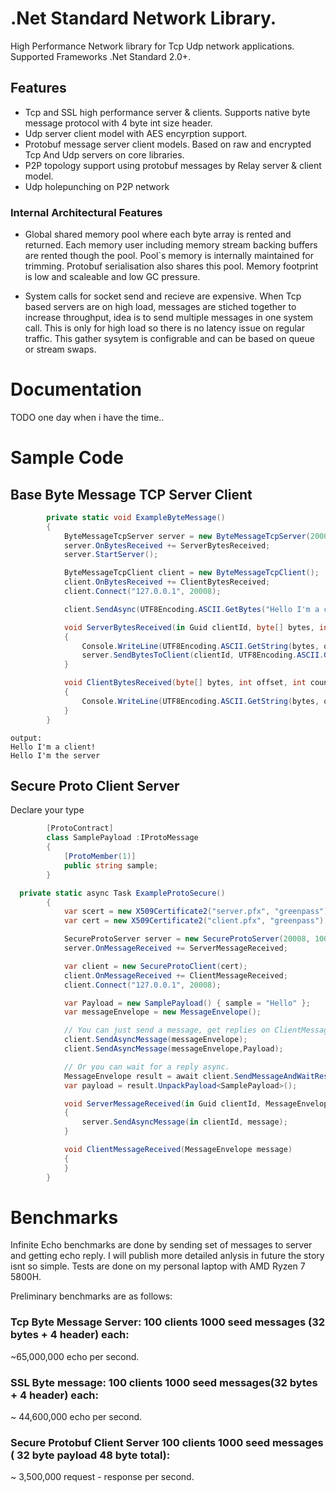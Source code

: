 # .Net Standard Network Library.
High Performance Network library for Tcp Udp network applications.
Supported Frameworks .Net Standard 2.0+.
## Features
- Tcp and SSL high performance server & clients. Supports native byte message protocol with 4 byte int size header.
- Udp server client model with AES encyrption support.
- Protobuf message server client models. Based on raw and encrypted Tcp And Udp servers on core libraries.
- P2P topology support using protobuf messages by Relay server & client model.
- Udp holepunching on P2P network

### Internal Architectural Features
- Global shared memory pool where each byte array is rented and returned. Each memory user including memory stream backing buffers are rented though the pool.
Pool`s memory is internally maintained for trimming. Protobuf serialisation also shares this pool. Memory footprint is low and scaleable and low GC pressure.

- System calls for socket send and recieve are expensive. When Tcp based servers are on high load, messages are stiched together to increase throughput, idea is to send multiple messages in one system call. This is only for high load so there is no latency issue on regular traffic. This gather sysytem is configrable and can be based on queue or stream swaps.



# Documentation
TODO one day when i have the time.. 


# Sample Code 
## Base Byte Message TCP Server Client
```c#
        private static void ExampleByteMessage()
        {
            ByteMessageTcpServer server = new ByteMessageTcpServer(20008);
            server.OnBytesReceived += ServerBytesReceived;
            server.StartServer();

            ByteMessageTcpClient client = new ByteMessageTcpClient();
            client.OnBytesReceived += ClientBytesReceived;
            client.Connect("127.0.0.1", 20008);

            client.SendAsync(UTF8Encoding.ASCII.GetBytes("Hello I'm a client!"));

            void ServerBytesReceived(in Guid clientId, byte[] bytes, int offset, int count)
            {
                Console.WriteLine(UTF8Encoding.ASCII.GetString(bytes, offset, count));
                server.SendBytesToClient(clientId, UTF8Encoding.ASCII.GetBytes("Hello I'm the server"));
            }

            void ClientBytesReceived(byte[] bytes, int offset, int count)
            {
                Console.WriteLine(UTF8Encoding.ASCII.GetString(bytes, offset, count));
            }
        }
 ```
```Console
output:
Hello I'm a client!
Hello I'm the server
```
## Secure Proto Client Server
Declare your type
```c#
        [ProtoContract]
        class SamplePayload :IProtoMessage
        {
            [ProtoMember(1)]
            public string sample;
        }
```
``` c#
  private static async Task ExampleProtoSecure()
        {
            var scert = new X509Certificate2("server.pfx", "greenpass");
            var cert = new X509Certificate2("client.pfx", "greenpass");

            SecureProtoServer server = new SecureProtoServer(20008, 100, scert);
            server.OnMessageReceived += ServerMessageReceived;

            var client = new SecureProtoClient(cert);
            client.OnMessageReceived += ClientMessageReceived;
            client.Connect("127.0.0.1", 20008);

            var Payload = new SamplePayload() { sample = "Hello" };
            var messageEnvelope = new MessageEnvelope();

            // You can just send a message, get replies on ClientMessageReceived.
            client.SendAsyncMessage(messageEnvelope);
            client.SendAsyncMessage(messageEnvelope,Payload);

            // Or you can wait for a reply async.
            MessageEnvelope result = await client.SendMessageAndWaitResponse(messageEnvelope, Payload);
            var payload = result.UnpackPayload<SamplePayload>();

            void ServerMessageReceived(in Guid clientId, MessageEnvelope message)
            {
                server.SendAsyncMessage(in clientId, message);
            }

            void ClientMessageReceived(MessageEnvelope message)
            {
            }
        }
```
# Benchmarks

Infinite Echo benchmarks are done by sending set of messages to server and getting echo reply. I will publish more detailed anlysis in future the story isnt so simple.
Tests are done on my personal laptop with AMD Ryzen 7 5800H.

Preliminary benchmarks are as follows:
### Tcp Byte Message Server: 100 clients 1000 seed messages (32 bytes + 4 header) each:

~65,000,000 echo per second.

### SSL Byte message: 100 clients 1000 seed messages(32 bytes + 4 header) each:

~ 44,600,000 echo per second.

### Secure Protobuf Client Server 100 clients 1000 seed messages ( 32 byte payload 48 byte total):

~ 3,500,000 request - response per second.
